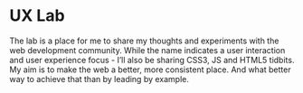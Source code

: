 UX Lab
=

The lab is a place for me to share my thoughts and experiments with the web development community. While the name indicates a user interaction and user experience focus - I’ll also be sharing CSS3, JS and HTML5 tidbits. My aim is to make the web a better, more consistent place. And what better way to achieve that than by leading by example.